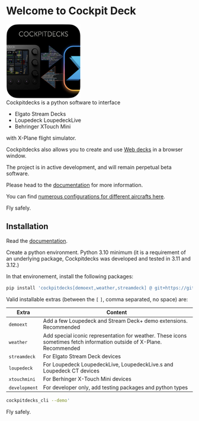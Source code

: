 # Welcome to Cockpit Deck

<div float="right">
<img src="https://github.com/devleaks/cockpitdecks/raw/main/cockpitdecks/resources/icon.png" width="200" alt="Cockpitdecks icon"/>
</div>
Cockpitdecks is a python software to interface

- Elgato Stream Decks
- Loupedeck LoupedeckLive
- Behringer XTouch Mini

with X-Plane flight simulator.

Cockpitdecks also allows you to create and use [Web decks](https://devleaks.github.io/cockpitdecks-docs/Extending/Web%20Decks/) in a browser window.

The project is in active development, and will remain perpetual beta software.

Please head to the [documentation](https://devleaks.github.io/cockpitdecks-docs/) for more information.

You can find [numerous configurations for different aircrafts here](https://github.com/dlicudi/cockpitdecks-configs).

Fly safely.


## Installation

Read the [documentation](https://devleaks.github.io/cockpitdecks-docs/Installation/).

Create a python environment. Python 3.10 minimum (it is a requirement of an underlying package,
Cockpitdecks was developed and tested in 3.11 and 3.12.)

In that environement, install the following packages:

```sh
pip install 'cockpitdecks[demoext,weather,streamdeck] @ git+https://github.com/devleaks/cockpitdecks.git'
```

Valid installable extras (between the `[` `]`, comma separated, no space) are:

| Extra              | Content                                                                                                                    |
| ------------------ | -------------------------------------------------------------------------------------------------------------------------- |
| `demoext`          | Add a few Loupedeck and Stream Deck+ demo extensions. Recommended                                                          |
| `weather`          | Add special iconic representation for weather. These icons sometimes fetch information outside of X-Plane. Recommended     |
| `streamdeck`       | For Elgato Stream Deck devices                                                                                             |
| `loupedeck`        | For Loupedeck LoupedeckLive, LoupedeckLive.s and Loupedeck CT devices                                                      |
| `xtouchmini`       | For Berhinger X-Touch Mini devices                                                                                         |
| `development`      | For developer only, add testing packages and python types                                                                  |


```sh
cockpitdecks_cli --demo'
```


Fly safely.
